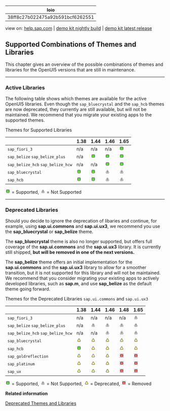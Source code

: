 | loio |
| -----|
| 38ff8c27b022475a92b591bcf6262551 |

<div id="loio">

view on: [help.sap.com](https://help.sap.com/viewer/DRAFT/3237636b137e43519a20ad5513c49ccb/latest/en-US/38ff8c27b022475a92b591bcf6262551.html) | [demo kit nightly build](https://openui5nightly.hana.ondemand.com/#/topic/38ff8c27b022475a92b591bcf6262551) | [demo kit latest release](https://openui5.hana.ondemand.com/#/topic/38ff8c27b022475a92b591bcf6262551)</div>
<!-- loio38ff8c27b022475a92b591bcf6262551 -->

## Supported Combinations of Themes and Libraries

This chapter gives an overview of the possible combinations of themes and libraries for the OpenUI5 versions that are still in maintenance.

***

### Active Libraries

The following table shows which themes are available for the active OpenUI5 libraries. Even though the `sap_bluecrystal` and the `sap_hcb` themes are now deprecated, they currently are still available, but will not be maintained. We recommend that you migrate your existing apps to the supported themes.

Themes for Supported Libraries<a name="loio38ff8c27b022475a92b591bcf6262551__table_prf_w4r_zy"/>

| |1.38|1.44|1.46|1.65|
|--|----|----|----|----|
| `sap_fiori_3` |n/a|n/a|n/a| ![Supported](loio3cb17ee88aed44d2bf1d14b97728c709_LowRes.gif) |
| `sap_belize` `sap_belize_plus` |n/a| ![Supported](loio3cb17ee88aed44d2bf1d14b97728c709_LowRes.gif) | ![Supported](loio3cb17ee88aed44d2bf1d14b97728c709_LowRes.gif) | ![Supported](loio3cb17ee88aed44d2bf1d14b97728c709_LowRes.gif) |
| `sap_belize_hcb` `sap_belize_hcw` |n/a|n/a| ![Supported](loio3cb17ee88aed44d2bf1d14b97728c709_LowRes.gif) | ![Supported](loio3cb17ee88aed44d2bf1d14b97728c709_LowRes.gif) |
| `sap_bluecrystal` | ![Supported](loio3cb17ee88aed44d2bf1d14b97728c709_LowRes.gif) | ![Supported](loio3cb17ee88aed44d2bf1d14b97728c709_LowRes.gif) | ![Not Supported](loiod355123503654aae97106b021020b7be_LowRes.png) | ![Not Supported](loiod355123503654aae97106b021020b7be_LowRes.png) |
| `sap_hcb` | ![Supported](loio3cb17ee88aed44d2bf1d14b97728c709_LowRes.gif) | ![Supported](loio3cb17ee88aed44d2bf1d14b97728c709_LowRes.gif) | ![Not Supported](loiod355123503654aae97106b021020b7be_LowRes.png) |![Not Supported](loiod355123503654aae97106b021020b7be_LowRes.png)|

![Supported](loio3cb17ee88aed44d2bf1d14b97728c709_LowRes.gif) = Supported, ![Not Supported](loiod355123503654aae97106b021020b7be_LowRes.png) = Not Supported

***

<a name="loio38ff8c27b022475a92b591bcf6262551__section_yh3_vnz_zy"/>

### Deprecated Libraries

Should you decide to ignore the deprecation of libaries and continue, for example, using **sap.ui.commons** and **sap.ui.ux3**, we recommend you use the **sap\_bluecrystal** or **sap\_belize** theme.

The **sap\_bluecrystal** theme is also no longer supported, but offers full coverage of the **sap.ui.commons** and the **sap.ui.ux3** library. It is currently still shipped, **but will be removed in one of the next versions.**

The **sap\_belize** theme offers an initial implementation for the **sap.ui.commons** and the **sap.ui.ux3** library to allow for a smoother transition, but it is not supported for this library and will not be maintained. We recommend that you consider migrating your existing apps to actively developed libraries, such as **sap.m**, and use **sap\_belize** as the default theme going forward.

Themes for the Deprecated Libraries `sap.ui.commons` and `sap.ui.ux3`<a name="loio38ff8c27b022475a92b591bcf6262551__table_xpk_zqr_zy"/>

| |1.38|1.44|1.46|1.48|1.65|
|--|----|----|----|----|----|
| `sap_fiori_3` |n/a|n/a|n/a|n/a| ![Not Supported](loiod355123503654aae97106b021020b7be_LowRes.png) |
| `sap_belize` `sap_belize_plus` |n/a| ![Not Supported](loiod355123503654aae97106b021020b7be_LowRes.png) | ![Not Supported](loiod355123503654aae97106b021020b7be_LowRes.png) | ![Not Supported](loiod355123503654aae97106b021020b7be_LowRes.png) | ![Not Supported](loiod355123503654aae97106b021020b7be_LowRes.png) |
| `sap_belize_hcb` `sap_belize_hcw` |n/a|n/a| ![Not Supported](loiod355123503654aae97106b021020b7be_LowRes.png) | ![Not Supported](loiod355123503654aae97106b021020b7be_LowRes.png) | ![Not Supported](loiod355123503654aae97106b021020b7be_LowRes.png) |
| `sap_bluecrystal` | ![Deprecated](loio3ea53dcd3acc4783a7a4b83e10c8f1aa_LowRes.gif) | ![Deprecated](loio3ea53dcd3acc4783a7a4b83e10c8f1aa_LowRes.gif) | ![Deprecated](loio3ea53dcd3acc4783a7a4b83e10c8f1aa_LowRes.gif) | ![Deprecated](loio3ea53dcd3acc4783a7a4b83e10c8f1aa_LowRes.gif) | ![Deprecated](loio3ea53dcd3acc4783a7a4b83e10c8f1aa_LowRes.gif) |
| `sap_hcb` | ![Supported](loio3cb17ee88aed44d2bf1d14b97728c709_LowRes.gif) | ![Deprecated](loio3ea53dcd3acc4783a7a4b83e10c8f1aa_LowRes.gif) | ![Deprecated](loio3ea53dcd3acc4783a7a4b83e10c8f1aa_LowRes.gif) | ![Deprecated](loio3ea53dcd3acc4783a7a4b83e10c8f1aa_LowRes.gif) | ![Deprecated](loio3ea53dcd3acc4783a7a4b83e10c8f1aa_LowRes.gif) |
| `sap_goldreflection` | ![Deprecated](loio3ea53dcd3acc4783a7a4b83e10c8f1aa_LowRes.gif) | ![Deprecated](loio3ea53dcd3acc4783a7a4b83e10c8f1aa_LowRes.gif) | ![Deprecated](loio3ea53dcd3acc4783a7a4b83e10c8f1aa_LowRes.gif) | ![Removed](loio5befb5af20ed42fd9052a99014d953a3_LowRes.gif) | ![Removed](loio5befb5af20ed42fd9052a99014d953a3_LowRes.gif) |
| `sap_platinum` | ![Deprecated](loio3ea53dcd3acc4783a7a4b83e10c8f1aa_LowRes.gif) | ![Deprecated](loio3ea53dcd3acc4783a7a4b83e10c8f1aa_LowRes.gif) | ![Deprecated](loio3ea53dcd3acc4783a7a4b83e10c8f1aa_LowRes.gif) | ![Removed](loio5befb5af20ed42fd9052a99014d953a3_LowRes.gif) | ![Removed](loio5befb5af20ed42fd9052a99014d953a3_LowRes.gif) |
| `sap_ux` | ![Deprecated](loio3ea53dcd3acc4783a7a4b83e10c8f1aa_LowRes.gif) | ![Deprecated](loio3ea53dcd3acc4783a7a4b83e10c8f1aa_LowRes.gif) | ![Deprecated](loio3ea53dcd3acc4783a7a4b83e10c8f1aa_LowRes.gif) | ![Removed](loio5befb5af20ed42fd9052a99014d953a3_LowRes.gif) | ![Removed](loio5befb5af20ed42fd9052a99014d953a3_LowRes.gif) |

![Supported](loio3cb17ee88aed44d2bf1d14b97728c709_LowRes.gif) = Supported, ![Not Supported](loiod355123503654aae97106b021020b7be_LowRes.png) = Not Supported, ![Deprecated](loio3ea53dcd3acc4783a7a4b83e10c8f1aa_LowRes.gif) = Deprecated, ![Removed](loio5befb5af20ed42fd9052a99014d953a3_LowRes.gif) = Removed

**Related information**  


[Deprecated Themes and Libraries](Deprecated_Themes_and_Libraries_a87ca84.md)

